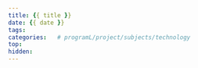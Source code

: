 ```yaml
---
title: {{ title }}
date: {{ date }}
tags: 
categories:   # programL/project/subjects/technology
top: 
hidden: 
---
```

<!-- more -->
